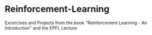# Reinforcement-Learning
Excercises and Projects from the book "Reinforcement Learning - An Introduction" and the EPFL Lecture
